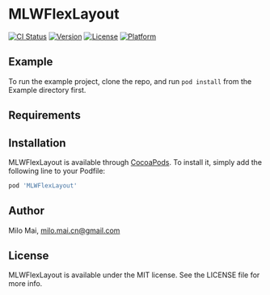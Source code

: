 # MLWFlexLayout

[![CI Status](https://img.shields.io/travis/milomai/MLWFlexLayout.svg?style=flat)](https://travis-ci.org/milomai/MLWFlexLayout)
[![Version](https://img.shields.io/cocoapods/v/MLWFlexLayout.svg?style=flat)](https://cocoapods.org/pods/MLWFlexLayout)
[![License](https://img.shields.io/cocoapods/l/MLWFlexLayout.svg?style=flat)](https://cocoapods.org/pods/MLWFlexLayout)
[![Platform](https://img.shields.io/cocoapods/p/MLWFlexLayout.svg?style=flat)](https://cocoapods.org/pods/MLWFlexLayout)

## Example

To run the example project, clone the repo, and run `pod install` from the Example directory first.

## Requirements

## Installation

MLWFlexLayout is available through [CocoaPods](https://cocoapods.org). To install
it, simply add the following line to your Podfile:

```ruby
pod 'MLWFlexLayout'
```

## Author

Milo Mai, milo.mai.cn@gmail.com

## License

MLWFlexLayout is available under the MIT license. See the LICENSE file for more info.
